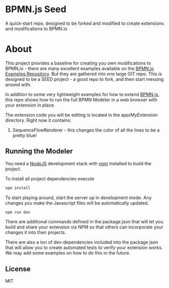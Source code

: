 # BPMN.js Seed
A quick-start repo, designed to be forked and modified to create extensions and modifications to BPMN.io

# About
This project provides a baseline for creating you own modifications to BPMN,io - there are many excellent examples available on the [BPMN.io Examples Repository](https://github.com/bpmn-io/bpmn-js-examples).  But they are gathered into one large GIT repo.  This is designed to be a SEED project - a good repo to fork, and then start messing around with.

In addition to some very lightweight examples for how to extend [BPMN.js](https://github.com/bpmn-io/bpmn-js), this repo shows how to run the full BPMN Modeler in a web browser with your extension in place.  

The extension code you will be editing is located in the app/MyExtension directory.  Right now it contains:
1. SequenceFlowRenderer - this changes the color of all the lines to be a pretty blue!

## Running the Modeler

You need a [NodeJS](http://nodejs.org) development stack with [npm](https://npmjs.org) installed to build the project.

To install all project dependencies execute

```sh
npm install
```

To start playing around, start the server up in development mode.  Any changes you make the Javascript files will be automatically updated.

```sh
npm run dev
```

There are additional commands defined in the package.json that will let you build and share your extension via NPM so that others can incorporate your changes it into their projects. 

There are also a ton of dev-dependencies included into the package json that will allow you to create automated tests to verify your extension works.  We may add some examples on how to do this in the future.

## License
MIT
